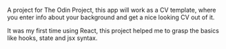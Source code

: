 A project for The Odin Project, this app will work as a CV template, where you enter info about your background and get a nice looking CV out of it.

It was my first time using React, this project helped me to grasp the basics like hooks, state and jsx syntax.
